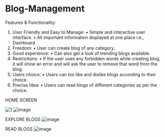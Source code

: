 # Blog-Management

Features & Functionality:
1. User Friendly and Easy to Manage:
• Simple and interactive user interface.
• All important information displayed at one place i.e., Dashboard
2. Freedom:
• User can create blog of any category.
3. Good experience:
• Can also get a look of trending blogs available.
4. Restrictions:
• If the user uses any forbidden words while creating blog, it will show an error and will ask the
user to remove that word from the blog.
5. Users choice:
• Users can too like and dislike blogs according to their choice.
6. Precise Idea:
• Users can read blogs of different categories as per the choice.

HOME SCREEN

![1](https://github.com/RiyaSawant10/Blog-Management/assets/134770736/d04dfdf7-f972-4b7c-9565-e8fc15e1ddab)
![image](https://github.com/RiyaSawant10/Blog-Management/assets/134770736/0e353ab6-d0f0-4b68-b3cd-eef01f6e154e)

EXPLORE BLOGS
![image](https://github.com/RiyaSawant10/Blog-Management/assets/134770736/0551e26e-62a8-4348-83c6-a3241cd84765)

READ BLOGS
![image](https://github.com/RiyaSawant10/Blog-Management/assets/134770736/ad5291d3-a75d-4457-8001-1ced2c3bc547)




